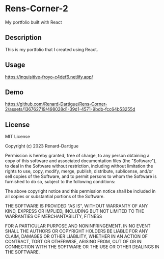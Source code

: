 # Rens-Corner-2
My portfolio built with React

## Description
This is my portfolio that I created using React. 

## Usage
https://inquisitive-froyo-c4def6.netlify.app/

## Demo
https://github.com/Renard-Dartigue/Rens-Corner-2/assets/136762719/498028d1-39d1-4571-9bdb-fcc64b53255d

## License

MIT License

Copyright (c) 2023 Renard-Dartigue

Permission is hereby granted, free of charge, to any person obtaining a copy
of this software and associated documentation files (the "Software"), to deal
in the Software without restriction, including without limitation the rights
to use, copy, modify, merge, publish, distribute, sublicense, and/or sell
copies of the Software, and to permit persons to whom the Software is
furnished to do so, subject to the following conditions:

The above copyright notice and this permission notice shall be included in all
copies or substantial portions of the Software.

THE SOFTWARE IS PROVIDED "AS IS", WITHOUT WARRANTY OF ANY KIND, EXPRESS OR
IMPLIED, INCLUDING BUT NOT LIMITED TO THE WARRANTIES OF MERCHANTABILITY,
FITNESS 

FOR A PARTICULAR PURPOSE AND NONINFRINGEMENT. IN NO EVENT SHALL THE
AUTHORS OR COPYRIGHT HOLDERS BE LIABLE FOR ANY CLAIM, DAMAGES OR OTHER
LIABILITY, WHETHER IN AN ACTION OF CONTRACT, TORT OR OTHERWISE, ARISING FROM,
OUT OF OR IN CONNECTION WITH THE SOFTWARE OR THE USE OR OTHER DEALINGS IN THE
SOFTWARE.
